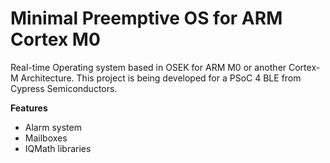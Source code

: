 # Minimal Preemptive OS for ARM Cortex M0

Real-time Operating system based in OSEK for ARM M0 or another Cortex-M Architecture.
This project is being developed for a PSoC 4 BLE from Cypress Semiconductors.

**Features**
  * Alarm system
  * Mailboxes
  * IQMath libraries
